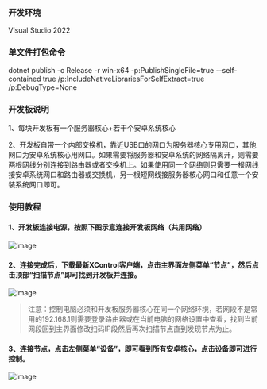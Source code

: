 ### 开发环境  
Visual Studio 2022

### 单文件打包命令  
dotnet publish -c Release -r win-x64  -p:PublishSingleFile=true --self-contained true /p:IncludeNativeLibrariesForSelfExtract=true /p:DebugType=None

### 开发板说明
1、每块开发板有一个服务器核心+若干个安卓系统核心  

2、开发板自带一个内部交换机，靠近USB口的网口为服务器核心专用网口，其他网口为安卓系统核心用网口。如果需要将服务器和安卓系统的网络隔离开，则需要两根网线分别连接到路由器或者交换机上。如果使用同一个网络则只需要一根网线接安卓系统网口和路由器或交换机，另一根短网线接服务器核心网口和任意一个安装系统网口即可。  

### 使用教程

#### 1、开发板连接电源，按照下图示意连接开发板网络（共用网络） 

![image](https://user-images.githubusercontent.com/24860541/201560542-6b58b5b7-527f-4823-9d26-43faf98321e9.png)
  
  
  
#### 2、连接完成后，下载最新XControl客户端，点击主界面左侧菜单“节点”，然后点击顶部“扫描节点”即可找到开发板并连接。 

![image](https://user-images.githubusercontent.com/24860541/201561697-2d864c2a-ebee-4591-b302-ff228d20ab8a.png)

> 注意：控制电脑必须和开发板服务器核心在同一个网络环境，若网段不是常用的192.168.1则需要登录路由器或在当前电脑的网络设置中查看，找到当前网段回到主界面修改扫码IP段然后再次扫描节点直到发现节点为止。  
  
  
  
#### 3、连接节点，点击左侧菜单“设备”，即可看到所有安卓核心，点击设备即可进行控制。  

![image](https://user-images.githubusercontent.com/24860541/201562441-0d1d754a-e61d-47fe-ad82-1a76c4efcd5c.png)
